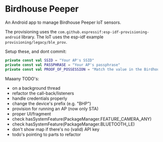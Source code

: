 # Birdhouse Peeper

An Android app to manage Birdhouse Peeper IoT sensors.

The provisioning uses the `com.github.espressif:esp-idf-provisioning-android` library.
The IoT uses the esp-idf example `provisioning/legacy/ble_prov`.

Setup these, and dont commit:

```kotlin
private const val SSID = "Your AP's SSID"
private const val PASSPHRASE = "Your AP's passphrase"
private const val PROOF_OF_POSSESSION = "Match the value in the Birdhouse Peeper IoT device"
```

Maaany TODO's:

- on a background thread
- refactor the call-back/listeners
- handle credentials properly
- change the device's prefix (e.g. "BHP")
- provision for running an AP (now only STA)
- proper UI/fragment
- check hasSystemFeature(PackageManager.FEATURE_CAMERA_ANY)
- check hasSystemFeature(PackageManager.BLUETOOTH_LE)
- don't show map if there's no (valid) API key
- todo's pointing to parts to refactor